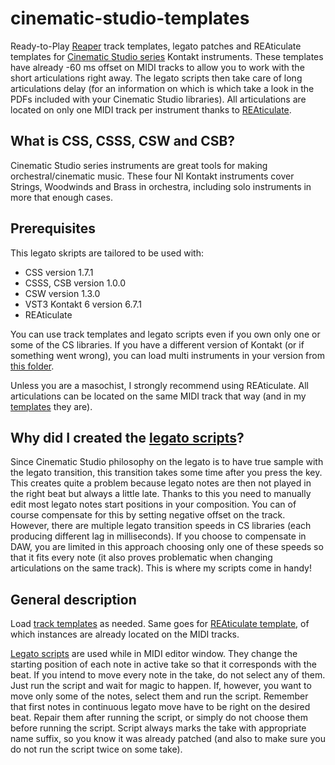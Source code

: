 # cinematic-studio-templates
Ready-to-Play [Reaper](https://www.reaper.fm/) track templates, legato patches and REAticulate templates for [Cinematic Studio series](https://cinematicstudioseries.com/) Kontakt instruments.
These templates have already -60 ms offset on MIDI tracks to allow you to work with the short articulations right away. The legato scripts then take care of long articulations delay (for an information on which is which take a look in the PDFs included with your Cinematic Studio libraries).
All articulations are located on only one MIDI track per instrument thanks to [REAticulate](https://reaticulate.com/).

## What is CSS, CSSS, CSW and CSB? 
Cinematic Studio series instruments are great tools for making orchestral/cinematic music. These four NI Kontakt instruments cover Strings, Woodwinds and Brass in orchestra, including solo instruments in more that enough cases.

## Prerequisites
This legato skripts are tailored to be used with:
- CSS version 1.7.1
- CSSS, CSB version 1.0.0
- CSW version 1.3.0
- VST3 Kontakt 6 version 6.7.1
- REAticulate

You can use track templates and legato scripts even if you own only one or some of the CS libraries. If you have a different version of Kontakt (or if something went wrong), you can load multi instruments in your version from [this folder](https://github.com/3YY3/cinematic-studio-templates/tree/main/kontakt_multis).

Unless you are a masochist, I strongly recommend using REAticulate. All articulations can be located on the same MIDI track that way (and in my [templates](https://github.com/3YY3/cinematic-studio-templates/tree/main/track_templates) they are).

## Why did I created the [legato scripts](https://github.com/3YY3/cinematic-studio-templates/tree/main/legato_scripts)?
Since Cinematic Studio philosophy on the legato is to have true sample with the legato transition, this transition takes some time after you press the key. This creates quite a problem because legato notes are then not played in the right beat but always a little late. Thanks to this you need to manually edit most legato notes start positions in your composition. 
You can of course compensate for this by setting negative offset on the track. However, there are multiple legato transition speeds in CS libraries (each producing different lag in milliseconds). If you choose to compensate in DAW, you are limited in this approach choosing only one of these speeds so that it fits every note (it also proves problematic when changing articulations on the same track).
This is where my scripts come in handy!

## General description
Load [track templates](https://github.com/3YY3/cinematic-studio-templates/tree/main/track_templates) as needed. Same goes for [REAticulate template](https://github.com/3YY3/cinematic-studio-templates/blob/main/Reaticulate.reabank), of which instances are already located on the MIDI tracks.

[Legato scripts](https://github.com/3YY3/cinematic-studio-templates/tree/main/legato_scripts) are used while in MIDI editor window. They change the starting position of each note in active take so that it corresponds with the beat.
If you intend to move every note in the take, do not select any of them. Just run the script and wait for magic to happen. If, however, you want to move only some of the notes, select them and run the script.
Remember that first notes in continuous legato move have to be right on the desired beat. Repair them after running the script, or simply do not choose them before running the script.
Script always marks the take with appropriate name suffix, so you know it was already patched (and also to make sure you do not run the script twice on some take).
